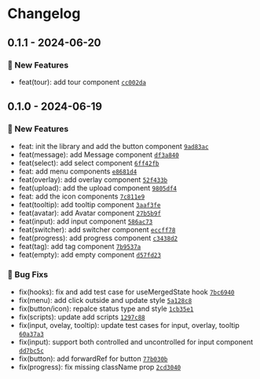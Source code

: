 # Changelog

## **0.1.1** - 2024-06-20

### 🎉 New Features

- feat(tour): add tour component [`cc002da`](https://github.com/eizyc/eizy-ui-react/commit/cc002da1a8d7750f8f602aa976df33fb865382aa)

## **0.1.0** - 2024-06-19

### 🎉 New Features

- feat: init the library and add the button component [`9ad83ac`](https://github.com/eizyc/eizy-ui-react/commit/9ad83ac251f864ecc061c7b0de7df561a8933550)
- feat(message): add Message component [`df3a840`](https://github.com/eizyc/eizy-ui-react/commit/df3a840724376c727ff865b9408ad668fdb1845c)
- feat(select): add select component [`6ff42fb`](https://github.com/eizyc/eizy-ui-react/commit/6ff42fbdc7311df50277ba38339770f0b463da9f)
- feat: add menu components [`e8681d4`](https://github.com/eizyc/eizy-ui-react/commit/e8681d4eabaf5ead6f2ce88f6670c7948aa1b9f7)
- feat(overlay): add overlay component [`52f433b`](https://github.com/eizyc/eizy-ui-react/commit/52f433bc73aca47238ebf0c886b27e8bddddd691)
- feat(upload): add the upload component [`9805df4`](https://github.com/eizyc/eizy-ui-react/commit/9805df4c05fea5a40285348df7ced32424cb655b)
- feat: add the icon components [`7c811e9`](https://github.com/eizyc/eizy-ui-react/commit/7c811e9aec4bd97a00397d7d4b1bc16f04a40dff)
- feat(tooltip): add tooltip component [`3aaf3fe`](https://github.com/eizyc/eizy-ui-react/commit/3aaf3feda2b57f7075d66e0c39eed18ed382a159)
- feat(avatar): add Avatar component [`27b5b9f`](https://github.com/eizyc/eizy-ui-react/commit/27b5b9f3b7b45ae5e08f6edfee64f772958ae428)
- feat(input): add input component [`586ac73`](https://github.com/eizyc/eizy-ui-react/commit/586ac73c6cbf3b0bf39d4a4d96123a17483404a1)
- feat(switcher): add switcher component [`eccff78`](https://github.com/eizyc/eizy-ui-react/commit/eccff78d2361001f5ce89d62c5a005c32a0c60f6)
- feat(progress): add progress component [`c3438d2`](https://github.com/eizyc/eizy-ui-react/commit/c3438d257431751d93a6e0151eecb90f8de329e7)
- feat(tag): add tag component [`7b9537a`](https://github.com/eizyc/eizy-ui-react/commit/7b9537a7c4055b607cf42d70c5ca0cf1d7e3b4b9)
- feat(empty): add empty component [`d57fd23`](https://github.com/eizyc/eizy-ui-react/commit/d57fd23bd39041416c02121685b41fd07f77b6d5)

### 🐛 Bug Fixs

- fix(hooks): fix and add test case for useMergedState hook [`7bc6940`](https://github.com/eizyc/eizy-ui-react/commit/7bc6940a46c61c4c6b3c15878e72659c5bef7120)
- fix(menu): add click outside and update style [`5a128c8`](https://github.com/eizyc/eizy-ui-react/commit/5a128c8b490beedffffbe481b4faebc0a513de12)
- fix(button/icon): repalce status type and style [`1cb35e1`](https://github.com/eizyc/eizy-ui-react/commit/1cb35e181d5839036ead93060589b9bf94c57f57)
- fix(scripts): update add scripts [`1297c88`](https://github.com/eizyc/eizy-ui-react/commit/1297c8875051b906bacbe69bf41a1dfc6becafbb)
- fix(input, ovelay, tooltip): update test cases for input, overlay, tooltip [`60a37a3`](https://github.com/eizyc/eizy-ui-react/commit/60a37a39c13765c9c9715f152d8e24ef6ad6e6f5)
- fix(input): support both controlled and uncontrolled for input component [`dd7bc5c`](https://github.com/eizyc/eizy-ui-react/commit/dd7bc5ce1ae2bff26e8a4681edeaa835545a14a5)
- fix(button): add forwardRef for button [`77b030b`](https://github.com/eizyc/eizy-ui-react/commit/77b030b44b6a8f69322bf1941c37b324d1d806f1)
- fix(progress): fix missing className prop [`2cd3040`](https://github.com/eizyc/eizy-ui-react/commit/2cd3040984dbfbc759897a1f1ac919f56b780017)

<!-- auto-changelog-above -->